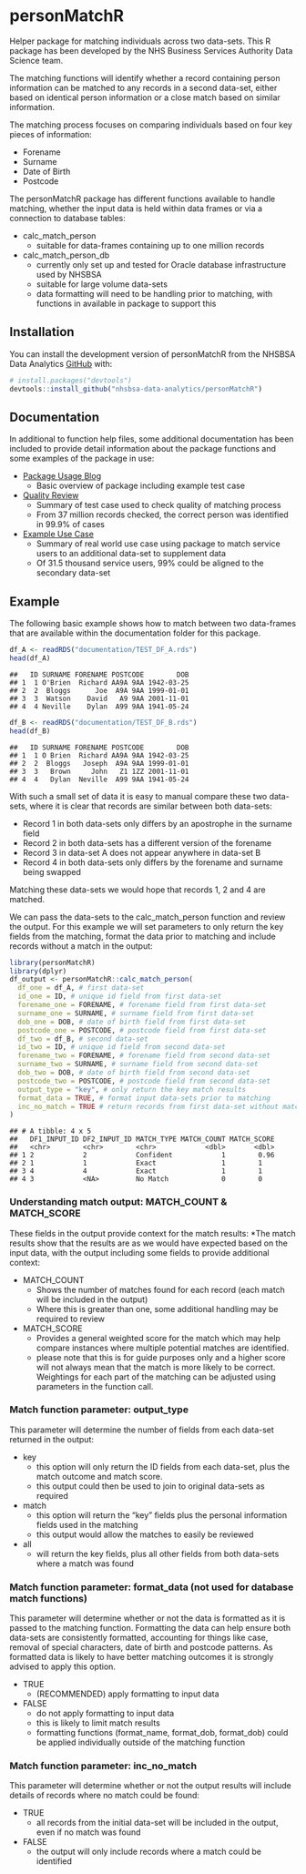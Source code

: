 
# personMatchR

Helper package for matching individuals across two data-sets. This R
package has been developed by the NHS Business Services Authority Data
Science team.

The matching functions will identify whether a record containing person
information can be matched to any records in a second data-set, either
based on identical person information or a close match based on similar
information.

The matching process focuses on comparing individuals based on four key
pieces of information:

- Forename
- Surname
- Date of Birth
- Postcode

The personMatchR package has different functions available to handle
matching, whether the input data is held within data frames or via a
connection to database tables:

- calc_match_person
  - suitable for data-frames containing up to one million records
- calc_match_person_db
  - currently only set up and tested for Oracle database infrastructure
    used by NHSBSA
  - suitable for large volume data-sets
  - data formatting will need to be handling prior to matching, with
    functions in available in package to support this

## Installation

You can install the development version of personMatchR from the NHSBSA
Data Analytics [GitHub](https://github.com/nhsbsa-data-analytics/) with:

``` r
# install.packages("devtools")
devtools::install_github("nhsbsa-data-analytics/personMatchR")
```

## Documentation

In additional to function help files, some additional documentation has
been included to provide detail information about the package functions
and some examples of the package in use:

- [Package Usage Blog](documentation/personMatchR%20Usage%20Blog.pdf)
  - Basic overview of package including example test case
- [Quality
  Review](documentation/personMatchR%20-%20Quality%20Review.pdf)
  - Summary of test case used to check quality of matching process
  - From 37 million records checked, the correct person was identified
    in 99.9% of cases
- [Example Use Case](documentation/personMatchR%20-%20Use%20Case.pdf)
  - Summary of real world use case using package to match service users
    to an additional data-set to supplement data
  - Of 31.5 thousand service users, 99% could be aligned to the
    secondary data-set

## Example

The following basic example shows how to match between two data-frames
that are available within the documentation folder for this package.

``` r
df_A <- readRDS("documentation/TEST_DF_A.rds")
head(df_A)
```

    ##   ID SURNAME FORENAME POSTCODE        DOB
    ## 1  1 O'Brien  Richard AA9A 9AA 1942-03-25
    ## 2  2  Bloggs      Joe  A9A 9AA 1999-01-01
    ## 3  3  Watson    David   A9 9AA 2001-11-01
    ## 4  4 Neville    Dylan  A99 9AA 1941-05-24

``` r
df_B <- readRDS("documentation/TEST_DF_B.rds")
head(df_B)
```

    ##   ID SURNAME FORENAME POSTCODE        DOB
    ## 1  1 O Brien  Richard AA9A 9AA 1942-03-25
    ## 2  2  Bloggs   Joseph  A9A 9AA 1999-01-01
    ## 3  3   Brown     John   Z1 1ZZ 2001-11-01
    ## 4  4   Dylan  Neville  A99 9AA 1941-05-24

With such a small set of data it is easy to manual compare these two
data-sets, where it is clear that records are similar between both
data-sets:

- Record 1 in both data-sets only differs by an apostrophe in the
  surname field
- Record 2 in both data-sets has a different version of the forename
- Record 3 in data-set A does not appear anywhere in data-set B
- Record 4 in both data-sets only differs by the forename and surname
  being swapped

Matching these data-sets we would hope that records 1, 2 and 4 are
matched.

We can pass the data-sets to the calc_match_person function and review
the output. For this example we will set parameters to only return the
key fields from the matching, format the data prior to matching and
include records without a match in the output:

``` r
library(personMatchR)
library(dplyr)
df_output <- personMatchR::calc_match_person(
  df_one = df_A, # first data-set
  id_one = ID, # unique id field from first data-set
  forename_one = FORENAME, # forename field from first data-set
  surname_one = SURNAME, # surname field from first data-set
  dob_one = DOB, # date of birth field from first data-set
  postcode_one = POSTCODE, # postcode field from first data-set
  df_two = df_B, # second data-set
  id_two = ID, # unique id field from second data-set
  forename_two = FORENAME, # forename field from second data-set
  surname_two = SURNAME, # surname field from second data-set
  dob_two = DOB, # date of birth field from second data-set
  postcode_two = POSTCODE, # postcode field from second data-set
  output_type = "key", # only return the key match results
  format_data = TRUE, # format input data-sets prior to matching
  inc_no_match = TRUE # return records from first data-set without matches
)
```

    ## # A tibble: 4 x 5
    ##   DF1_INPUT_ID DF2_INPUT_ID MATCH_TYPE MATCH_COUNT MATCH_SCORE
    ##   <chr>        <chr>        <chr>            <dbl>       <dbl>
    ## 1 2            2            Confident            1        0.96
    ## 2 1            1            Exact                1        1   
    ## 3 4            4            Exact                1        1   
    ## 4 3            <NA>         No Match             0        0

### Understanding match output: MATCH_COUNT & MATCH_SCORE

These fields in the output provide context for the match results: \*The
match results show that the results are as we would have expected based
on the input data, with the output including some fields to provide
additional context:

- MATCH_COUNT
  - Shows the number of matches found for each record (each match will
    be included in the output)
  - Where this is greater than one, some additional handling may be
    required to review
- MATCH_SCORE
  - Provides a general weighted score for the match which may help
    compare instances where multiple potential matches are identified.
  - please note that this is for guide purposes only and a higher score
    will not always mean that the match is more likely to be correct.
    Weightings for each part of the matching can be adjusted using
    parameters in the function call.

### Match function parameter: output_type

This parameter will determine the number of fields from each data-set
returned in the output:

- key
  - this option will only return the ID fields from each data-set, plus
    the match outcome and match score.
  - this output could then be used to join to original data-sets as
    required
- match
  - this option will return the “key” fields plus the personal
    information fields used in the matching
  - this output would allow the matches to easily be reviewed
- all
  - will return the key fields, plus all other fields from both
    data-sets where a match was found

### Match function parameter: format_data (not used for database match functions)

This parameter will determine whether or not the data is formatted as it
is passed to the matching function. Formatting the data can help ensure
both data-sets are consistently formatted, accounting for things like
case, removal of special characters, date of birth and postcode
patterns. As formatted data is likely to have better matching outcomes
it is strongly advised to apply this option.

- TRUE
  - (RECOMMENDED) apply formatting to input data
- FALSE
  - do not apply formatting to input data
  - this is likely to limit match results
  - formatting functions (format_name, format_dob, format_dob) could be
    applied individually outside of the matching function

### Match function parameter: inc_no_match

This parameter will determine whether or not the output results will
include details of records where no match could be found:

- TRUE
  - all records from the initial data-set will be included in the
    output, even if no match was found
- FALSE
  - the output will only include records where a match could be
    identified

